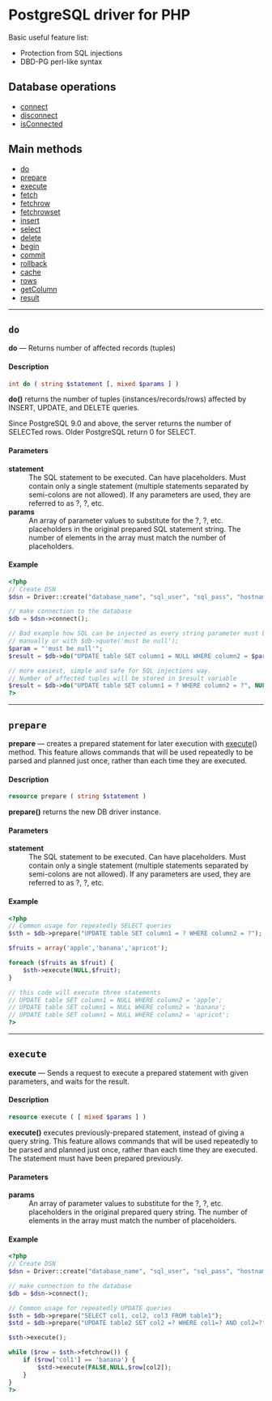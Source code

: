 # PostgreSQL driver for PHP

Basic useful feature list:

* Protection from SQL injections
* DBD-PG perl-like syntax

## Database operations

* [connect](#connect)
* [disconnect](#disconnect)
* [isConnected](#isConnected)

## Main methods

* [do](#do)
* [prepare](#prepare)
* [execute](#execute)
* [fetch](#fetch)
* [fetchrow](#fetchrow)
* [fetchrowset](#fetchrowset)
* [insert](#insert)
* [select](#select)
* [delete](#delete)
* [begin](#begin)
* [commit](#commit)
* [rollback](#rollback)
* [cache](#cache)
* [rows](#rows)
* [getColumn](#getColumn)
* [result](#result)

* * *
## **`do`**
**do** — Returns number of affected records (tuples)

#### Description

```php
int do ( string $statement [, mixed $params ] )
```

**do()** returns the number of tuples (instances/records/rows) affected by INSERT, UPDATE, and DELETE queries.

Since PostgreSQL 9.0 and above, the server returns the number of SELECTed rows. Older PostgreSQL return 0 for SELECT.

#### Parameters
<dl>
  <dt><b>statement</b></dt>
  <dd>The SQL statement to be executed. Can have placeholders. Must contain only a single statement (multiple statements separated by semi-colons are not allowed). If any parameters are used, they are referred to as ?, ?, etc.</dd>

<dt><b>params</b></dt>
  <dd>An array of parameter values to substitute for the ?, ?, etc. placeholders in the original prepared SQL statement string. The number of elements in the array must match the number of placeholders.</dd>
</dl>

#### Example

```php
<?php
// Create DSN 
$dsn = Driver::create("database_name", "sql_user", "sql_pass", "hostname.com", 5432);

// make connection to the database
$db = $dsn->connect();

// Bad example how SQL can be injected as every string parameter must be escaped 
// manually or with $db->quote('must be null');
$param = "'must be null'";
$result = $db->do("UPDATE table SET column1 = NULL WHERE column2 = $param");

// more easiest, simple and safe for SQL injections way.
// Number of affected tuples will be stored in $result variable
$result = $db->do("UPDATE table SET column1 = ? WHERE column2 = ?", NULL, 'must be null');
?>
```

* * *
## **`prepare`**
**prepare** — creates a prepared statement for later execution with [execute](#execute)() method. This feature allows commands that will be used repeatedly to be parsed and planned just once, rather than each time they are executed.

#### Description

```php
resource prepare ( string $statement )
```

**prepare()** returns the new DB driver instance.

#### Parameters
<dl>
  <dt><b>statement</b></dt>
  <dd>The SQL statement to be executed. Can have placeholders. Must contain only a single statement (multiple statements separated by semi-colons are not allowed). If any parameters are used, they are referred to as ?, ?, etc.</dd>
</dl>

#### Example

```php
<?php
// Common usage for repeatedly SELECT queries
$sth = $db->prepare("UPDATE table SET column1 = ? WHERE column2 = ?");

$fruits = array('apple','banana','apricot');

foreach ($fruits as $fruit) {
	$sth->execute(NULL,$fruit);
}

// this code will execute three statements
// UPDATE table SET column1 = NULL WHERE column2 = 'apple';
// UPDATE table SET column1 = NULL WHERE column2 = 'banana';
// UPDATE table SET column1 = NULL WHERE column2 = 'apricot';
?>
```


* * *
## **`execute`**
**execute** — Sends a request to execute a prepared statement with given parameters, and waits for the result.

#### Description

```php
resource execute ( [ mixed $params ] )
```

**execute()** executes previously-prepared statement, instead of giving a query string. This feature allows commands that will be used repeatedly to be parsed and planned just once, rather than each time they are executed. The statement must have been prepared previously.

#### Parameters
<dl>
  <dt><b>params</b></dt>
  <dd>An array of parameter values to substitute for the ?, ?, etc. placeholders in the original prepared query string. The number of elements in the array must match the number of placeholders.</dd>
</dl>

#### Example

```php
<?php
// Create DSN 
$dsn = Driver::create("database_name", "sql_user", "sql_pass", "hostname.com", 5432);

// make connection to the database
$db = $dsn->connect();

// Common usage for repeatedly UPDATE queries
$sth = $db->prepare("SELECT col1, col2, col3 FROM table1");
$std = $db->prepare("UPDATE table2 SET col2 =? WHERE col1=? AND col2=?");

$sth->execute();

while ($row = $sth->fetchrow()) {
	if ($row['col1'] == 'banana') {
    	$std->execute(FALSE,NULL,$row[col2]);
    }
}
?>
```
